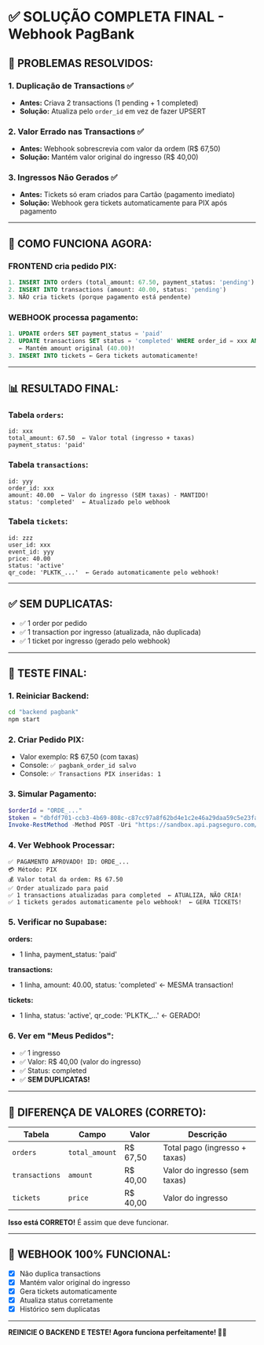 # ✅ SOLUÇÃO COMPLETA FINAL - Webhook PagBank

## 🎯 PROBLEMAS RESOLVIDOS:

### **1. Duplicação de Transactions** ✅
- **Antes:** Criava 2 transactions (1 pending + 1 completed)
- **Solução:** Atualiza pelo `order_id` em vez de fazer UPSERT

### **2. Valor Errado nas Transactions** ✅
- **Antes:** Webhook sobrescrevia com valor da ordem (R$ 67,50)
- **Solução:** Mantém valor original do ingresso (R$ 40,00)

### **3. Ingressos Não Gerados** ✅
- **Antes:** Tickets só eram criados para Cartão (pagamento imediato)
- **Solução:** Webhook gera tickets automaticamente para PIX após pagamento

---

## 🔄 COMO FUNCIONA AGORA:

### **FRONTEND cria pedido PIX:**
```sql
1. INSERT INTO orders (total_amount: 67.50, payment_status: 'pending')
2. INSERT INTO transactions (amount: 40.00, status: 'pending')
3. NÃO cria tickets (porque pagamento está pendente)
```

### **WEBHOOK processa pagamento:**
```sql
1. UPDATE orders SET payment_status = 'paid'
2. UPDATE transactions SET status = 'completed' WHERE order_id = xxx AND status = 'pending'
   ← Mantém amount original (40.00)!
3. INSERT INTO tickets ← Gera tickets automaticamente!
```

---

## 📊 RESULTADO FINAL:

### **Tabela `orders`:**
```
id: xxx
total_amount: 67.50  ← Valor total (ingresso + taxas)
payment_status: 'paid'
```

### **Tabela `transactions`:**
```
id: yyy
order_id: xxx
amount: 40.00  ← Valor do ingresso (SEM taxas) - MANTIDO!
status: 'completed'  ← Atualizado pelo webhook
```

### **Tabela `tickets`:**
```
id: zzz
user_id: xxx
event_id: yyy
price: 40.00
status: 'active'
qr_code: 'PLKTK_...'  ← Gerado automaticamente pelo webhook!
```

---

## ✅ SEM DUPLICATAS:

- ✅ 1 order por pedido
- ✅ 1 transaction por ingresso (atualizada, não duplicada)
- ✅ 1 ticket por ingresso (gerado pelo webhook)

---

## 🧪 TESTE FINAL:

### **1. Reiniciar Backend:**
```bash
cd "backend pagbank"
npm start
```

### **2. Criar Pedido PIX:**
- Valor exemplo: R$ 67,50 (com taxas)
- Console: `✅ pagbank_order_id salvo`
- Console: `✅ Transactions PIX inseridas: 1`

### **3. Simular Pagamento:**
```powershell
$orderId = "ORDE_..."
$token = "dbfdf701-ccb3-4b69-808c-c87cc97a8f62bd4e1c2e46a29daa59c5e23fa9bbb073a6da-03c0-48c6-a249-213a12d814b3"
Invoke-RestMethod -Method POST -Uri "https://sandbox.api.pagseguro.com/orders/$orderId/pay" -Headers @{"Authorization"="Bearer $token";"Content-Type"="application/json"} -Body '{}'
```

### **4. Ver Webhook Processar:**
```
✅ PAGAMENTO APROVADO! ID: ORDE_...
💳 Método: PIX
💰 Valor total da ordem: R$ 67.50
✅ Order atualizado para paid
✅ 1 transactions atualizadas para completed  ← ATUALIZA, NÃO CRIA!
✅ 1 tickets gerados automaticamente pelo webhook!  ← GERA TICKETS!
```

### **5. Verificar no Supabase:**

**orders:**
- 1 linha, payment_status: 'paid'

**transactions:**
- 1 linha, amount: 40.00, status: 'completed'  ← MESMA transaction!

**tickets:**
- 1 linha, status: 'active', qr_code: 'PLKTK_...'  ← GERADO!

### **6. Ver em "Meus Pedidos":**
- ✅ 1 ingresso
- ✅ Valor: R$ 40,00 (valor do ingresso)
- ✅ Status: completed
- ✅ **SEM DUPLICATAS!**

---

## 📝 DIFERENÇA DE VALORES (CORRETO):

| Tabela | Campo | Valor | Descrição |
|--------|-------|-------|-----------|
| `orders` | `total_amount` | R$ 67,50 | Total pago (ingresso + taxas) |
| `transactions` | `amount` | R$ 40,00 | Valor do ingresso (sem taxas) |
| `tickets` | `price` | R$ 40,00 | Valor do ingresso |

**Isso está CORRETO!** É assim que deve funcionar.

---

## 🎉 WEBHOOK 100% FUNCIONAL:

- [x] Não duplica transactions
- [x] Mantém valor original do ingresso
- [x] Gera tickets automaticamente
- [x] Atualiza status corretamente
- [x] Histórico sem duplicatas

---

**REINICIE O BACKEND E TESTE! Agora funciona perfeitamente! 🚀🎉**

